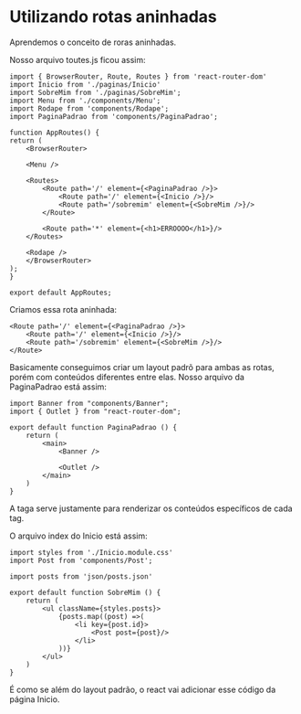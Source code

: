 # Utilizando rotas aninhadas

Aprendemos o conceito de roras aninhadas.

Nosso arquivo toutes.js ficou assim:

    import { BrowserRouter, Route, Routes } from 'react-router-dom'
    import Inicio from './paginas/Inicio'
    import SobreMim from './paginas/SobreMim';
    import Menu from './components/Menu';
    import Rodape from 'components/Rodape';
    import PaginaPadrao from 'components/PaginaPadrao';

    function AppRoutes() {
    return (
        <BrowserRouter>

        <Menu />

        <Routes>
            <Route path='/' element={<PaginaPadrao />}>
                <Route path='/' element={<Inicio />}/>
                <Route path='/sobremim' element={<SobreMim />}/>
            </Route>

            <Route path='*' element={<h1>ERROOOO</h1>}/>
        </Routes>

        <Rodape />
        </BrowserRouter>
    );
    }

    export default AppRoutes;

Criamos essa rota aninhada:

    <Route path='/' element={<PaginaPadrao />}>
        <Route path='/' element={<Inicio />}/>
        <Route path='/sobremim' element={<SobreMim />}/>
    </Route>

Basicamente conseguimos criar um layout padrõ para ambas as rotas, porém com conteúdos diferentes entre elas. Nosso arquivo da PaginaPadrao está assim:

    import Banner from "components/Banner";
    import { Outlet } from "react-router-dom";

    export default function PaginaPadrao () {
        return (
            <main>
                <Banner />

                <Outlet />
            </main>
        )
    }

A taga <Outlet /> serve justamente para renderizar os conteúdos específicos de cada tag.

O arquivo index do Inicio está assim:

    import styles from './Inicio.module.css'
    import Post from 'components/Post';

    import posts from 'json/posts.json'

    export default function SobreMim () {
        return (
            <ul className={styles.posts}>
                {posts.map((post) =>(
                    <li key={post.id}>
                        <Post post={post}/>
                    </li>
                ))}
            </ul>
        )
    }

É como se além do layout padrão, o react vai adicionar esse código da página Inicio.
